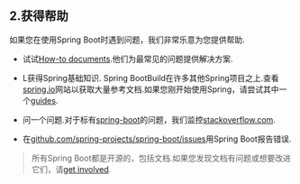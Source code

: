 ## 2.获得帮助

如果您在使用Spring Boot时遇到问题，我们非常乐意为您提供帮助.

- 试试[How-to documents](howto.html).他们为最常见的问题提供解决方案.

- L获得Spring基础知识. Spring BootBuild在许多其他Spring项目之上.查看[spring.io](https://spring.io)网站以获取大量参考文档.如果您刚开始使用Spring，请尝试其中一个[guides](https://spring.io/guides).

- 问一个问题.对于标有[spring-boot](https://stackoverflow.com/tags/spring-boot)的问题，我们监控[stackoverflow.com](https://stackoverflow.com).

- 在[github.com/spring-projects/spring-boot/issues](https://github.com/spring-projects/spring-boot/issues)用Spring Boot报告错误.

> 所有Spring Boot都是开源的，包括文档.如果您发现文档有问题或想要改进它们，请[get involved](https://github.com/spring-projects/spring-boot/tree/v2.1.0.RELEASE).


